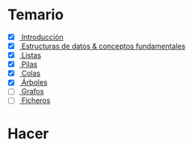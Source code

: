 # Temario

- [x] [ Introducción ](temario/introduccion.md)
- [x] [ Estructuras de datos & conceptos fundamentales ](temario/primitivas-matrices-clases-objetos.md)
- [x] [ Listas ](temario/listas.md)
- [x] [ Pilas ](temario/pilas.md)
- [x] [ Colas ](temario/colas.md)
- [x] [ Árboles ](temario/arboles.md)
- [ ] [ Grafos ](temario/grafos.md)
- [ ] [ Ficheros ](temario/ficheros.md)

# Hacer
